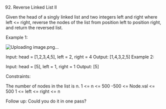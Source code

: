 92. Reverse Linked List II

Given the head of a singly linked list and two integers left and right where left <= right, reverse the nodes of the list from position left to position right, and return the reversed list.

 

Example 1:

![Uploading image.png…]()



Input: head = [1,2,3,4,5], left = 2, right = 4
Output: [1,4,3,2,5]
Example 2:

Input: head = [5], left = 1, right = 1
Output: [5]
 

Constraints:

The number of nodes in the list is n.
1 <= n <= 500
-500 <= Node.val <= 500
1 <= left <= right <= n
 

Follow up: Could you do it in one pass?
